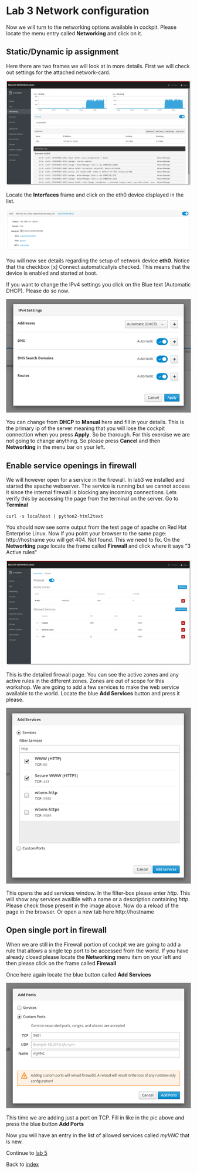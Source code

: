 # Lab 3 Network configuration

Now we will turn to the networking options available in cockpit. Please locate the menu entry called **Networking** and click on it.

## Static/Dynamic ip assignment

Here there are two frames we will look at in more details. First we will check out settings for the attached network-card.

![network user interface](images/interface_networking.png)

Locate the **Interfaces** frame and click on the eth0 device displayed in the list.

![eth0 details](images/interface_eth0details.png)

You will now see details regarding the setup of network device **eth0**. Notice that the checkbox [x] Connect automaticallyis checked. This means that the device is enabled and started at boot.

If you want to change the IPv4 settings you click on the Blue text (Automatic DHCP). Please do so now.

![network setup details](images/interface_changedhcp.png)

You can change from **DHCP** to **Manual** here and fill in your details. This is the primary ip of the server meaning that you will lose the cockpit connection when you press **Apply**. So be thorough. For this exercise we are not going to change anything. So please press **Cancel** and then **Networking** in the menu bar on your left.

## Enable service openings in firewall

We will however open for a service in the firewall. In lab3 we installed and started the apache webserver. The service is running but we cannot access it since the internal firewall is blocking any incoming connections. Lets verify this by accessing the page from the terminal on the server. Go to **Terminal**

```
curl -s localhost | python2-html2text
```
You should now see some output from the test page of apache on Red Hat Enterprise Linux. Now if you point your browser to the same page: http://hostname you will get 404. Not found. This we need to fix. On the **Networking** page locate the frame called **Firewall** and click where it says "3 Active rules"

![firewall setup details](images/interface_firewalld.png)

This is the detailed firewall page. You can see the active zones and any active rules in the different zones. Zones are out of scope for this workshop. We are going to add a few services to make the web service available to the world. Locate the blue **Add Services** button and press it please.

![firewall add service](images/interface_fwaddservice.png)

This opens the add services window. In the filter-box please enter *http*. This will show any services availble with a name or a description containing *http*. Please check those present in the image above. Now do a reload of the page in the browser. Or open a new tab here http://hostname 

## Open single port in firewall

When we are still in the Firewall portion of cockpit we are going to add a rule that allows a single tcp port to be accessed from the world. If you have already closed please locate the **Networking** menu item on your left and then please click on the frame called **Firewall**

Once here again locate the blue button called **Add Services**

![firewall add custom](images/interface_fwcustom.png)

This time we are adding just a port on TCP. Fill in like in the pic above and press the blue button **Add Ports**

Now you will have an entry in the list of allowed services called *myVNC* that is new.

Continue to [lab 5](lab5.md)

Back to [index](thews.md)